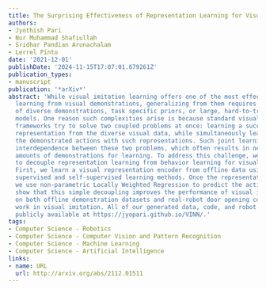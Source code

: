 ```yaml
---
title: The Surprising Effectiveness of Representation Learning for Visual Imitation
authors:
- Jyothish Pari
- Nur Muhammad Shafiullah
- Sridhar Pandian Arunachalam
- Lerrel Pinto
date: '2021-12-01'
publishDate: '2024-11-15T17:07:01.679261Z'
publication_types:
- manuscript
publication: '*arXiv*'
abstract: 'While visual imitation learning offers one of the most effective ways of
  learning from visual demonstrations, generalizing from them requires either hundreds
  of diverse demonstrations, task specific priors, or large, hard-to-train parametric
  models. One reason such complexities arise is because standard visual imitation
  frameworks try to solve two coupled problems at once: learning a succinct but good
  representation from the diverse visual data, while simultaneously learning to associate
  the demonstrated actions with such representations. Such joint learning causes an
  interdependence between these two problems, which often results in needing large
  amounts of demonstrations for learning. To address this challenge, we instead propose
  to decouple representation learning from behavior learning for visual imitation.
  First, we learn a visual representation encoder from offline data using standard
  supervised and self-supervised learning methods. Once the representations are trained,
  we use non-parametric Locally Weighted Regression to predict the actions. We experimentally
  show that this simple decoupling improves the performance of visual imitation models
  on both offline demonstration datasets and real-robot door opening compared to prior
  work in visual imitation. All of our generated data, code, and robot videos are
  publicly available at https://jyopari.github.io/VINN/.'
tags:
- Computer Science - Robotics
- Computer Science - Computer Vision and Pattern Recognition
- Computer Science - Machine Learning
- Computer Science - Artificial Intelligence
links:
- name: URL
  url: http://arxiv.org/abs/2112.01511
---
```

